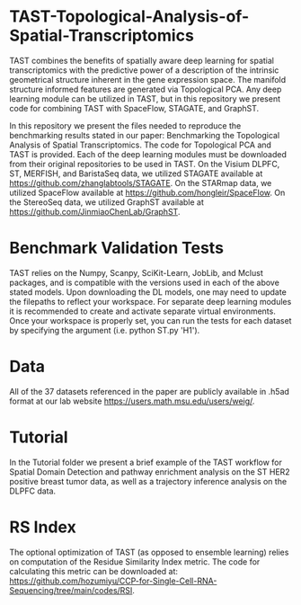 # TAST-Topological-Analysis-of-Spatial-Transcriptomics

TAST combines the benefits of spatially aware deep learning for spatial transcriptomics with the predictive power of a description of the intrinsic geometrical structure inherent in the gene expression space. The manifold structure informed features are generated via Topological PCA. Any deep learning module can be utilized in TAST, but in this repository we present code for combining TAST with SpaceFlow, STAGATE, and GraphST.

In this repository we present the files needed to reproduce the benchmarking results stated in our paper: Benchmarking the Topological Analysis of Spatial Transcriptomics. The code for Topological PCA and TAST is provided. Each of the deep learning modules must be downloaded from their original repositories to be used in TAST. On the Visium DLPFC, ST, MERFISH, and BaristaSeq data, we utilized STAGATE available at https://github.com/zhanglabtools/STAGATE. On the STARmap data, we utilized SpaceFlow available at https://github.com/hongleir/SpaceFlow. On the StereoSeq data, we utilized GraphST available at https://github.com/JinmiaoChenLab/GraphST. 

# Benchmark Validation Tests
TAST relies on the Numpy, Scanpy, SciKit-Learn, JobLib, and Mclust packages, and is compatible with the versions used in each of the above stated models. Upon downloading the DL models, one may need to update the filepaths to reflect your workspace.  For separate deep learning modules it is recommended to create and activate separate virtual environments. Once your workspace is properly set, you can run the tests for each dataset by specifying the argument (i.e. python ST.py 'H1'). 

# Data 
All of the 37 datasets referenced in the paper are publicly available in .h5ad format at our lab website https://users.math.msu.edu/users/weig/. 

# Tutorial
In the Tutorial folder we present a brief example of the TAST workflow for Spatial Domain Detection and pathway enrichment analysis on the ST HER2 positive breast tumor data, as well as a trajectory inference analysis on the DLPFC data. 

# RS Index
The optional optimization of TAST (as opposed to ensemble learning) relies on computation of the Residue Similarity Index metric. The code for calculating this metric can be downloaded at: https://github.com/hozumiyu/CCP-for-Single-Cell-RNA-Sequencing/tree/main/codes/RSI. 

